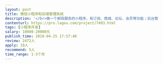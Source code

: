 ```yaml
---                
layout: post       
title: 微信小程序和后端管理系统           
description: '</br>做一个邮政服务的小程序，有订阅、商城、论坛、会员等功能；后台管理系统有对应的客户管理、商城管理、论坛管理等模块。</br>要求能随时沟通，有意向可长期合作。</br>'     
contenturl: https://pro.lagou.com/project/7493.html      
tags: [小程序开发]            
salary: 10000-20000元          
publish_time: 2018-04-25 17:57:48         
review: 2472人                   
apply: 19人                   
recommend: 5人                   
time_range: 1-3个月              
---                 
```

